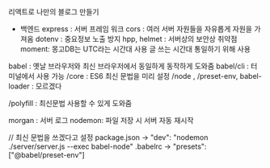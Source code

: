 리액트로 나만의 블로그 만들기

- 백엔드
  express : 서버 프레임 워크
  cors : 여러 서버 자원들을 자유롭게 자원을 가져옴
  dotenv : 중요정보 노출 방지
  hpp, helmet : 서버상의 보안상 취약점
  moment: 몽고DB는 UTC라는 시간대 사용 글 쓰는 시간대 통일하기 위해 사용

babel : 옛날 브라우저와 최신 브라우저에서 동일하게 동작하게 도와줌
babel/cli : 터미널에서 사용 가능
/core : ES6 최신 문법을 미리 설정
/node , /preset-env, babel-loader : 모르겠다

/polyfill : 최신문법 사용할 수 있게 도와줌

morgan : 서버 로그
nodemon: 파일 저장 시 서버 자동 재시작

// 최신 문법을 쓰겠다고 설정
package.json -> "dev": "nodemon ./server/server.js --exec babel-node"
.babelrc -> "presets": ["@babel/preset-env"]
